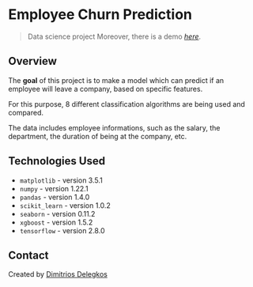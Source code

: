 # Employee Churn Prediction
> Data science project
> Moreover, there is a demo [_here_](https://share.streamlit.io/dimitriosdelegkos/employee-churn-streamlit/app.py).


## Overview
The **goal** of this project is to make a model which can predict if an employee will leave a company, based on specific features.

For this purpose, 8 different classification algorithms are being used and compared.

The data includes employee informations, such as the salary, the department, the duration of being at the company, etc.

## Technologies Used
- `matplotlib` - version 3.5.1
- `numpy` - version 1.22.1
- `pandas` - version 1.4.0
- `scikit_learn` - version 1.0.2
- `seaborn` - version 0.11.2
- `xgboost` - version 1.5.2
- `tensorflow` - version 2.8.0

## Contact
Created by [Dimitrios Delegkos](https://www.linkedin.com/in/dimitrios-delegkos-24a596151/)
